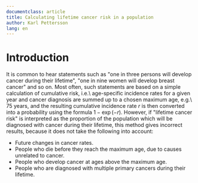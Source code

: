 ```yaml
---
documentclass: article
title: Calculating lifetime cancer risk in a population
author: Karl Pettersson
lang: en
---
```


# Introduction

It is common to hear statements such as "one in three persons will develop
cancer during their lifetime", "one in nine women will develop breast cancer"
and so on. Most often, such statements are based on a simple calculation of
cumulative risk, i.e.\ age-specific incidence rates for a given year and cancer
diagnosis are summed up to a chosen maximum age, e.g.\ 75 years, and the resulting
cumulative incidence rate $r$ is then converted into a probability using the
formula $1-\exp(-r)$. However, if "lifetime cancer risk" is interpreted as the
proportion of the population which will be diagnosed with cancer during their
lifetime, this method gives incorrect results, because it does not take the
following into account:

* Future changes in cancer rates.
* People who die before they reach the maximum age, due to causes unrelated to cancer.
* People who develop cancer at ages above the maximum age.
* People who are diagnosed with multiple primary cancers during their
   lifetime.
